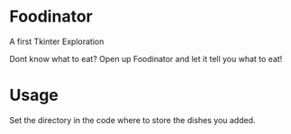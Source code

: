 # Foodinator
A first Tkinter Exploration

Dont know what to eat? Open up Foodinator and let it tell you what to eat!

# Usage
Set the directory in the code where to store the dishes you added. 
